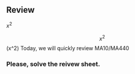 
## Review
$x^2$

$$x^2$$
\(x^2\)
Today, we will quickly review MA10/MA440

### Please, solve the reivew sheet.


